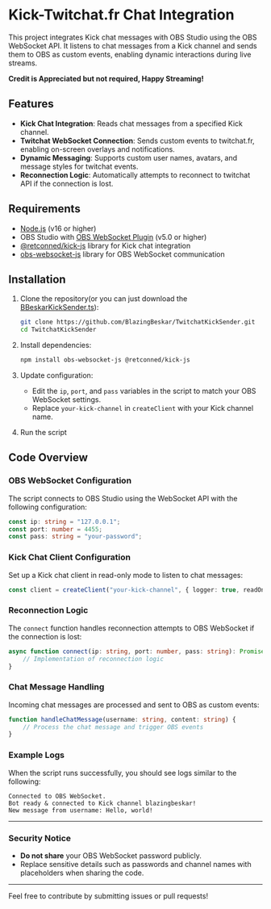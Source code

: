# Kick-Twitchat.fr Chat Integration

This project integrates Kick chat messages with OBS Studio using the OBS WebSocket API. It listens to chat messages from a Kick channel and sends them to OBS as custom events, enabling dynamic interactions during live streams.

**Credit is Appreciated but not required, Happy Streaming!**

## Features

- **Kick Chat Integration**: Reads chat messages from a specified Kick channel.
- **Twitchat WebSocket Connection**: Sends custom events to twitchat.fr, enabling on-screen overlays and notifications.
- **Dynamic Messaging**: Supports custom user names, avatars, and message styles for twitchat events.
- **Reconnection Logic**: Automatically attempts to reconnect to twitchat API if the connection is lost.

## Requirements

- [Node.js](https://nodejs.org/) (v16 or higher)
- OBS Studio with [OBS WebSocket Plugin](https://github.com/obsproject/obs-websocket) (v5.0 or higher)
- [@retconned/kick-js](https://www.npmjs.com/package/@retconned/kick-js) library for Kick chat integration
- [obs-websocket-js](https://www.npmjs.com/package/obs-websocket-js) library for OBS WebSocket communication

## Installation

1. Clone the repository(or you can just download the [BBeskarKickSender.ts](./bbeskarkicksender.ts)):
   ```bash
   git clone https://github.com/BlazingBeskar/TwitchatKickSender.git
   cd TwitchatKickSender
   ```

2. Install dependencies:
   ```bash
   npm install obs-websocket-js @retconned/kick-js
   ```

3. Update configuration:
   - Edit the `ip`, `port`, and `pass` variables in the script to match your OBS WebSocket settings.
   - Replace `your-kick-channel` in `createClient` with your Kick channel name.

4. Run the script

## Code Overview

### OBS WebSocket Configuration
The script connects to OBS Studio using the WebSocket API with the following configuration:

```typescript
const ip: string = "127.0.0.1";
const port: number = 4455;
const pass: string = "your-password";
```

### Kick Chat Client Configuration
Set up a Kick chat client in read-only mode to listen to chat messages:

```typescript
const client = createClient("your-kick-channel", { logger: true, readOnly: true });
```

### Reconnection Logic
The `connect` function handles reconnection attempts to OBS WebSocket if the connection is lost:

```typescript
async function connect(ip: string, port: number, pass: string): Promise<boolean> {
    // Implementation of reconnection logic
}
```

### Chat Message Handling
Incoming chat messages are processed and sent to OBS as custom events:

```typescript
function handleChatMessage(username: string, content: string) {
    // Process the chat message and trigger OBS events
}
```

### Example Logs
When the script runs successfully, you should see logs similar to the following:

```text
Connected to OBS WebSocket.
Bot ready & connected to Kick channel blazingbeskar!
New message from username: Hello, world!
```

---

### Security Notice
- **Do not share** your OBS WebSocket password publicly.
- Replace sensitive details such as passwords and channel names with placeholders when sharing the code.


---

Feel free to contribute by submitting issues or pull requests!
